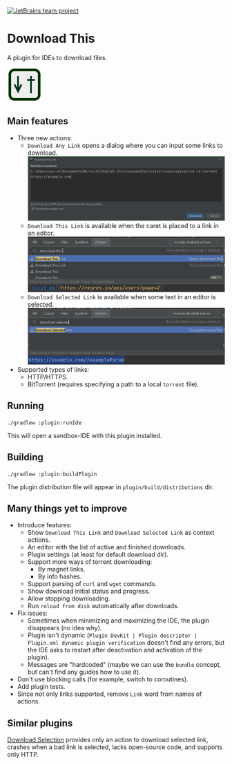 [![JetBrains team project](http://jb.gg/badges/team.svg)](https://confluence.jetbrains.com/display/ALL/JetBrains+on+GitHub)

# Download This
A plugin for IDEs to download files.

![Plugin Icon](plugin/src/main/resources/META-INF/pluginIcon.svg)

## Main features
* Three new actions:
    * `Download Any Link` opens a dialog where you can input some links to download.
    ![DAL Screenshot](docs/screenshots/DownloadAnyLink.png)
    * `Download This Link` is available when the caret is placed to a link in an editor.
    ![DTL Screenshot](docs/screenshots/DownloadThisLink.png)
    * `Download Selected Link` is available when some text in an editor is selected.
    ![DSL Screenshot](docs/screenshots/DownloadSelectedLink.png)
* Supported types of links:
    * HTTP/HTTPS.
    * BitTorrent (requires specifying a path to a local `torrent` file).

## Running
```shell script
./gradlew :plugin:runIde
```

This will open a sandbox-IDE with this plugin installed.

## Building
```shell script
./gradlew :plugin:buildPlugin
```

The plugin distribution file will appear in `plugin/build/distributions` dir.

## Many things yet to improve
* Introduce features:
    * Show `Download This Link` and `Download Selected Link` as context actions.
    * An editor with the list of active and finished downloads.
    * Plugin settings (at least for default download dir).
    * Support more ways of torrent downloading:
        * By magnet links.
        * By info hashes.
    * Support parsing of `curl` and `wget` commands.
    * Show download initial status and progress.
    * Allow stopping downloading.
    * Run `reload from disk` automatically after downloads.
* Fix issues:
    * Sometimes when minimizing and maximizing the IDE, the plugin disappears (no idea why).
    * Plugin isn't dynamic (`Plugin DevKit | Plugin descriptor | Plugin.xml dynamic plugin verification` doesn't find any errors, but the IDE asks to restart after deactivation and activation of the plugin).
    * Messages are "hardcoded" (maybe we can use the `bundle` concept, but can't find any guides how to use it).
* Don't use blocking calls (for example, switch to coroutines).
* Add plugin tests.
* Since not only links supported, remove `Link` word from names of actions.

## Similar plugins
[Download Selection](https://plugins.jetbrains.com/plugin/7250-download-selection) provides only an action to download selected link, crashes when a bad link is selected, lacks open-source code, and supports only HTTP.
